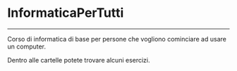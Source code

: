 # InformaticaPerTutti

---

Corso di informatica di base per persone che vogliono cominciare ad usare un computer.

Dentro alle cartelle potete trovare alcuni esercizi.